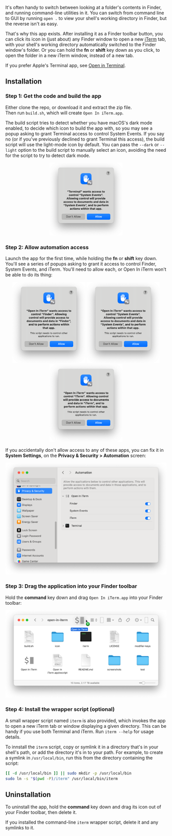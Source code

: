 It's often handy to switch between looking at a folder's contents in Finder, and running command-line utilities in it. You can switch from command line to GUI by running `open .` to view your shell's working directory in Finder, but the reverse isn't as easy.

That's why this app exists. After installing it as a Finder toolbar button, you can click its icon in (just about) any Finder window to open a new [iTerm](https://iterm2.com) tab, with your shell's working directory automatically switched to the Finder window's folder. Or you can hold the **fn** or **shift** key down as you click, to open the folder in a new iTerm window, instead of a new tab.

If you prefer Apple's Terminal app, see [Open in Terminal](https://github.com/jakshin/open-in-terminal).


## Installation

### Step 1: Get the code and build the app

Either clone the repo, or download it and extract the zip file.   
Then run `build.sh`, which will create `Open In iTerm.app`.

The build script tries to detect whether you have macOS's dark mode enabled, to decide which icon to build the app with, so you may see a popup asking to grant Terminal access to control System Events. If you say no (or if you've previously declined to grant Terminal this access), the build script will use the light-mode icon by default. You can pass the `--dark` or `--light` option to the build script to manually select an icon, avoiding the need for the script to try to detect dark mode.

<div align="center">
	<img width=228 alt="Screenshot of popup" src="screenshots/terminal-control-system-events.png">
</div>

### Step 2: Allow automation access

Launch the app for the first time, while holding the **fn** or **shift** key down. You'll see a series of popups asking to grant it access to control Finder, System Events, and iTerm. You'll need to allow each, or Open In iTerm won't be able to do its thing:

<div align="center">
	<img width=228 alt="Screenshot of popup" src="screenshots/control-finder.png">
	<img width=228 alt="Screenshot of popup" src="screenshots/control-system-events.png">
	<img width=228 alt="Screenshot of popup" src="screenshots/control-iterm.png">
</div>

If you accidentally don't allow access to any of these apps, you can fix it in **System Settings**, on the **Privacy & Security > Automation** screen:

<div align="center">
	<img width=531 alt="Screenshot of Automation settings" src="screenshots/automation-settings.png">
</div>

### Step 3: Drag the application into your Finder toolbar

Hold the **command** key down and drag `Open In iTerm.app` into your Finder toolbar:

<div align="center">
	<img width=531 alt="Screenshot of holding Command and dragging" src="screenshots/hold-command-and-drag.png">
</div>

### Step 4: Install the wrapper script (optional)

A small wrapper script named `iterm` is also provided, which invokes the app to open a new iTerm tab or window displaying a given directory. This can be handy if you use both Terminal and iTerm. Run `iterm --help` for usage details.

To innstall the `iterm` script, copy or symlink it in a directory that's in your shell's path, or add the directory it's in to your path. For example, to create a symlink in `/usr/local/bin`, run this from the directory containing the script:

```bash
[[ -d /usr/local/bin ]] || sudo mkdir -p /usr/local/bin
sudo ln -s "$(pwd -P)/iterm" /usr/local/bin/iterm
```


## Uninstallation

To uninstall the app, hold the **command** key down and drag its icon out of your Finder toolbar, then delete it.

If you installed the command-line `iterm` wrapper script, delete it and any symlinks to it.
